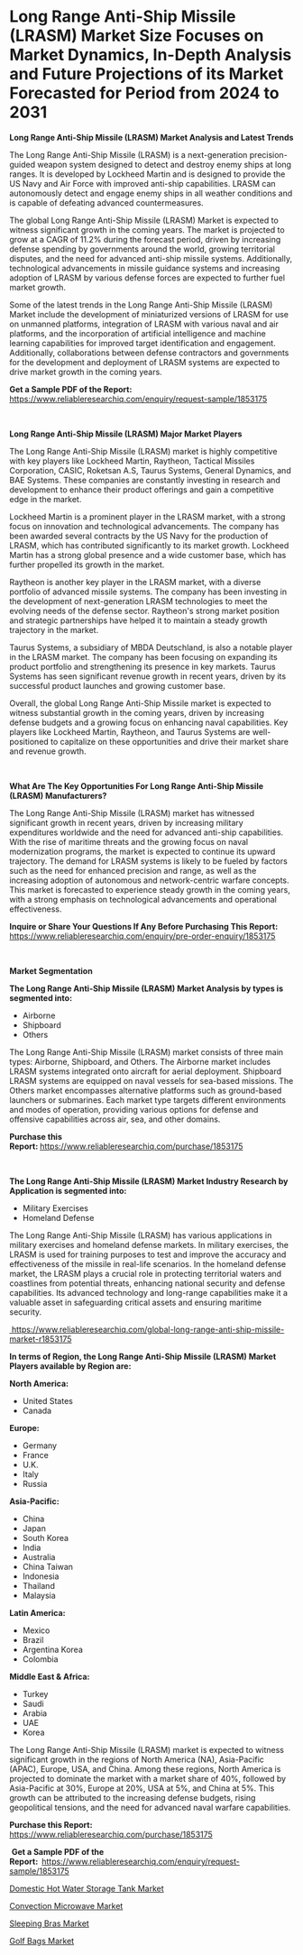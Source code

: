 <p><h1>Long Range Anti-Ship Missile (LRASM) Market Size Focuses on Market Dynamics, In-Depth Analysis and Future Projections of its Market Forecasted for Period from 2024 to 2031</h1></p><p><strong>Long Range Anti-Ship Missile (LRASM) Market Analysis and Latest Trends</strong></p>
<p><p>The Long Range Anti-Ship Missile (LRASM) is a next-generation precision-guided weapon system designed to detect and destroy enemy ships at long ranges. It is developed by Lockheed Martin and is designed to provide the US Navy and Air Force with improved anti-ship capabilities. LRASM can autonomously detect and engage enemy ships in all weather conditions and is capable of defeating advanced countermeasures.</p><p>The global Long Range Anti-Ship Missile (LRASM) Market is expected to witness significant growth in the coming years. The market is projected to grow at a CAGR of 11.2% during the forecast period, driven by increasing defense spending by governments around the world, growing territorial disputes, and the need for advanced anti-ship missile systems. Additionally, technological advancements in missile guidance systems and increasing adoption of LRASM by various defense forces are expected to further fuel market growth.</p><p>Some of the latest trends in the Long Range Anti-Ship Missile (LRASM) Market include the development of miniaturized versions of LRASM for use on unmanned platforms, integration of LRASM with various naval and air platforms, and the incorporation of artificial intelligence and machine learning capabilities for improved target identification and engagement. Additionally, collaborations between defense contractors and governments for the development and deployment of LRASM systems are expected to drive market growth in the coming years.</p></p>
<p><strong>Get a Sample PDF of the Report:&nbsp;</strong> <a href="https://www.reliableresearchiq.com/enquiry/request-sample/1853175">https://www.reliableresearchiq.com/enquiry/request-sample/1853175</a></p>
<p>&nbsp;</p>
<p><strong>Long Range Anti-Ship Missile (LRASM) Major Market Players</strong></p>
<p><p>The Long Range Anti-Ship Missile (LRASM) market is highly competitive with key players like Lockheed Martin, Raytheon, Tactical Missiles Corporation, CASIC, Roketsan A.S, Taurus Systems, General Dynamics, and BAE Systems. These companies are constantly investing in research and development to enhance their product offerings and gain a competitive edge in the market.</p><p>Lockheed Martin is a prominent player in the LRASM market, with a strong focus on innovation and technological advancements. The company has been awarded several contracts by the US Navy for the production of LRASM, which has contributed significantly to its market growth. Lockheed Martin has a strong global presence and a wide customer base, which has further propelled its growth in the market.</p><p>Raytheon is another key player in the LRASM market, with a diverse portfolio of advanced missile systems. The company has been investing in the development of next-generation LRASM technologies to meet the evolving needs of the defense sector. Raytheon's strong market position and strategic partnerships have helped it to maintain a steady growth trajectory in the market.</p><p>Taurus Systems, a subsidiary of MBDA Deutschland, is also a notable player in the LRASM market. The company has been focusing on expanding its product portfolio and strengthening its presence in key markets. Taurus Systems has seen significant revenue growth in recent years, driven by its successful product launches and growing customer base.</p><p>Overall, the global Long Range Anti-Ship Missile market is expected to witness substantial growth in the coming years, driven by increasing defense budgets and a growing focus on enhancing naval capabilities. Key players like Lockheed Martin, Raytheon, and Taurus Systems are well-positioned to capitalize on these opportunities and drive their market share and revenue growth.</p></p>
<p>&nbsp;</p>
<p><strong>What Are The Key Opportunities For Long Range Anti-Ship Missile (LRASM) Manufacturers?</strong></p>
<p><p>The Long Range Anti-Ship Missile (LRASM) market has witnessed significant growth in recent years, driven by increasing military expenditures worldwide and the need for advanced anti-ship capabilities. With the rise of maritime threats and the growing focus on naval modernization programs, the market is expected to continue its upward trajectory. The demand for LRASM systems is likely to be fueled by factors such as the need for enhanced precision and range, as well as the increasing adoption of autonomous and network-centric warfare concepts. This market is forecasted to experience steady growth in the coming years, with a strong emphasis on technological advancements and operational effectiveness.</p></p>
<p><strong>Inquire or Share Your Questions If Any Before Purchasing This Report:</strong> <a href="https://www.reliableresearchiq.com/enquiry/pre-order-enquiry/1853175">https://www.reliableresearchiq.com/enquiry/pre-order-enquiry/1853175</a></p>
<p>&nbsp;</p>
<p><strong>Market Segmentation</strong></p>
<p><strong>The Long Range Anti-Ship Missile (LRASM) Market Analysis by types is segmented into:</strong></p>
<p><ul><li>Airborne</li><li>Shipboard</li><li>Others</li></ul></p>
<p><p>The Long Range Anti-Ship Missile (LRASM) market consists of three main types: Airborne, Shipboard, and Others. The Airborne market includes LRASM systems integrated onto aircraft for aerial deployment. Shipboard LRASM systems are equipped on naval vessels for sea-based missions. The Others market encompasses alternative platforms such as ground-based launchers or submarines. Each market type targets different environments and modes of operation, providing various options for defense and offensive capabilities across air, sea, and other domains.</p></p>
<p><strong>Purchase this Report:&nbsp;</strong><a href="https://www.reliableresearchiq.com/purchase/1853175">https://www.reliableresearchiq.com/purchase/1853175</a></p>
<p>&nbsp;</p>
<p><strong>The Long Range Anti-Ship Missile (LRASM) Market Industry Research by Application is segmented into:</strong></p>
<p><ul><li>Military Exercises</li><li>Homeland Defense</li></ul></p>
<p><p>The Long Range Anti-Ship Missile (LRASM) has various applications in military exercises and homeland defense markets. In military exercises, the LRASM is used for training purposes to test and improve the accuracy and effectiveness of the missile in real-life scenarios. In the homeland defense market, the LRASM plays a crucial role in protecting territorial waters and coastlines from potential threats, enhancing national security and defense capabilities. Its advanced technology and long-range capabilities make it a valuable asset in safeguarding critical assets and ensuring maritime security.</p></p>
<p><a href="https://www.reliableresearchiq.com/global-long-range-anti-ship-missile-market-r1853175">&nbsp;https://www.reliableresearchiq.com/global-long-range-anti-ship-missile-market-r1853175</a></p>
<p><strong>In terms of Region, the Long Range Anti-Ship Missile (LRASM) Market Players available by Region are:</strong></p>
<p>
    <p> <strong> North America: </strong>
        <ul>
            <li>United States</li>
            <li>Canada</li>
        </ul>
        </p> 
    <p> <strong> Europe: </strong>
        <ul>
            <li>Germany</li>
            <li>France</li>
            <li>U.K.</li>
            <li>Italy</li>
            <li>Russia</li>
        </ul>
        </p> 
    <p> <strong> Asia-Pacific: </strong>
        <ul>
            <li>China</li>
            <li>Japan</li>
            <li>South Korea</li>
            <li>India</li>
            <li>Australia</li>
            <li>China Taiwan</li>
            <li>Indonesia</li>
            <li>Thailand</li>
            <li>Malaysia</li>
        </ul>
        </p> 
    <p> <strong> Latin America: </strong>
        <ul>
            <li>Mexico</li>
            <li>Brazil</li>
            <li>Argentina Korea</li>
            <li>Colombia</li>
        </ul>
        </p> 
    <p> <strong> Middle East & Africa: </strong>
        <ul>
            <li>Turkey</li>
            <li>Saudi</li>
            <li>Arabia</li>
            <li>UAE</li>
            <li>Korea</li>
        </ul>
    </p>
    </p>
<p><p>The Long Range Anti-Ship Missile (LRASM) market is expected to witness significant growth in the regions of North America (NA), Asia-Pacific (APAC), Europe, USA, and China. Among these regions, North America is projected to dominate the market with a market share of 40%, followed by Asia-Pacific at 30%, Europe at 20%, USA at 5%, and China at 5%. This growth can be attributed to the increasing defense budgets, rising geopolitical tensions, and the need for advanced naval warfare capabilities.</p></p>
<p><strong>Purchase this Report: </strong><a href="https://www.reliableresearchiq.com/purchase/1853175">https://www.reliableresearchiq.com/purchase/1853175</a></p>
<p>&nbsp;<strong>Get a Sample PDF of the Report:&nbsp;&nbsp;</strong><a href="https://www.reliableresearchiq.com/enquiry/request-sample/1853175">https://www.reliableresearchiq.com/enquiry/request-sample/1853175</a></p>
<p><strong></strong></p>
<p><p><a href="https://medium.com/@maryroseguilty/global-domestic-hot-water-storage-tank-market-by-product-type-by-application-by-region-and-6434857401e2">Domestic Hot Water Storage Tank Market</a></p><p><a href="https://medium.com/@loganunn65756/convection-microwave-market-analysis-report-global-insights-by-region-type-below-22-l-22-25-58f6bff0b4da">Convection Microwave Market</a></p><p><a href="https://medium.com/@caseywiza1946/sleeping-bras-market-a-global-and-regional-analysis-focus-on-region-country-level-analysis-and-aacfec7f7c6a">Sleeping Bras Market</a></p><p><a href="https://medium.com/@luke.wilson7856/golf-bags-market-global-market-share-and-ranking-overall-sales-and-demand-forecast-2024-2031-a0db3ba79a78">Golf Bags Market</a></p></p>